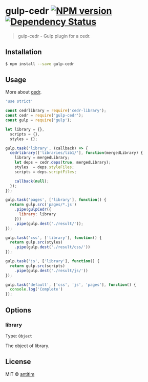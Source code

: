 # gulp-cedr [![NPM version][npm-image]][npm-url] [![Dependency Status][daviddm-image]][daviddm-url]

> gulp-cedr - Gulp plugin for a cedr.


## Installation

```sh
$ npm install --save gulp-cedr
```

## Usage

More about [cedr](https://github.com/antitim/cedr).

```js
'use strict'

const cedrlibrary = require('cedr-library');
const cedr = require('gulp-cedr');
const gulp = require('gulp');

let library = {},
  scripts = {},
  styles = {};

gulp.task('library', (callback) => {
  cedrlibrary(['libraries/lib1/'], function(mergedLibrary) {
    library = mergedLibrary;
    let deps = cedr.deps(true, mergedLibrary);
    styles 	= deps.styleFiles;
    scripts = deps.scriptFiles;

    callback(null);
  });
});

gulp.task('pages', ['library'], function() {
  return gulp.src('pages/*.js')
    .pipe(gulpCedr({
      library: library
    }))
    .pipe(gulp.dest('./result/'));
});

gulp.task('css', ['library'], function() {
  return gulp.src(styles)
    .pipe(gulp.dest('./result/css/'))
});

gulp.task('js', ['library'], function() {
  return gulp.src(scripts)
    .pipe(gulp.dest('./result/js/'))
});

gulp.task('default', ['css', 'js', 'pages'], function() {
  console.log('Complete')
});
```
## Options

### library
Type: `Object`

The object of library.



## License

MIT © [antitim](http://vk.com/antitim)


[npm-image]: https://badge.fury.io/js/gulp-cedr.svg
[npm-url]: https://npmjs.org/package/gulp-cedr
[travis-image]: https://travis-ci.org/antitim/gulp-cedr.svg?branch=master
[travis-url]: https://travis-ci.org/antitim/gulp-cedr
[daviddm-image]: https://david-dm.org/antitim/gulp-cedr.svg?theme=shields.io
[daviddm-url]: https://david-dm.org/antitim/gulp-cedr
